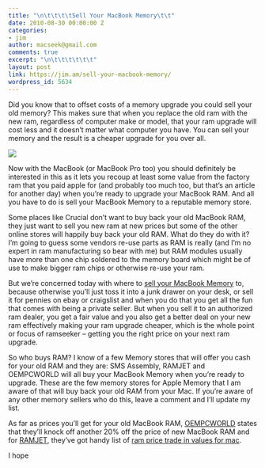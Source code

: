 ```yaml
---
title: "\n\t\t\t\tSell Your MacBook Memory\t\t"
date: 2010-08-30 00:00:00 Z
categories:
- jim
author: macseek@gmail.com
comments: true
excerpt: "\n\t\t\t\t\t\t"
layout: post
link: https://jim.am/sell-your-macbook-memory/
wordpress_id: 5634
---
```


Did you know that to offset costs of a memory upgrade you could sell your old memory? This makes sure that when you replace the old ram with the new ram, regardless of computer make or model, that your ram upgrade will cost less and it doesn’t matter what computer you have. You can sell your memory and the result is a cheaper upgrade for you over all.




[![](http://www.jim.am/wp-content/uploads/2010/08/memorylady1.jpg)](http://www.jim.am/wp-content/uploads/2010/08/memorylady1.jpg)




Now with the MacBook (or MacBook Pro too) you should definitely be interested in this as it lets you recoup at least some value from the factory ram that you paid apple for (and probably too much too, but that’s an article for another day) when you’re ready to upgrade your MacBook RAM. And all you have to do is sell your MacBook Memory to a reputable memory store.




Some places like Crucial don’t want to buy back your old MacBook RAM, they just want to sell you new ram at new prices but some of the other online stores will happily buy back your old RAM. What do they do with it? I’m going to guess some vendors re-use parts as RAM is really (and I’m no expert in ram manufacturing so bear with me) but RAM modules usually have more than one chip soldered to the memory board which might be of use to make bigger ram chips or otherwise re-use your ram.




But we’re concerned today with where to [sell your MacBook Memory](http://www.jim.am) to, because otherwise you’ll just toss it into a junk drawer on your desk, or sell it for pennies on ebay or craigslist and when you do that you get all the fun that comes with being a private seller. But when you sell it to an authorized ram dealer, you get a fair value and you also get a better deal on your new ram effectively making your ram upgrade cheaper, which is the whole point or focus of ramseeker – getting you the right price on your next ram upgrade.




So who buys RAM? I know of a few Memory stores that will offer you cash for your old RAM and they are: SMS Assembly, RAMJET and OEMPCWORLD will all buy your MacBook Memory when you’re ready to upgrade. These are the few memory stores for Apple Memory that I am aware of that will buy back your old RAM from your Mac. If you’re aware of any other memory sellers who do this, leave a comment and I’ll update my list.




As far as prices you’ll get for your old MacBook RAM, [OEMPCWORLD](http://www.jim.am/oempcworld) states that they’ll knock off another 20% off the price of new MacBook RAM and for [RAMJET](http://www.jim.am/ramjet), they’ve got handy list of [ram price trade in values for mac](http://ramjet.com/rebate.asp).




I hope


		
